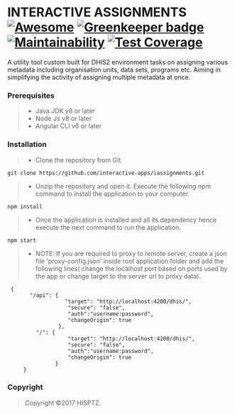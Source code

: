 
# INTERACTIVE ASSIGNMENTS[![Awesome](https://cdn.rawgit.com/sindresorhus/awesome/d7305f38d29fed78fa85652e3a63e154dd8e8829/media/badge.svg)](https://github.com/sindresorhus/awesome) [![Greenkeeper badge](https://badges.greenkeeper.io/interactive-apps/iassignments.svg)](https://greenkeeper.io/)  [![Maintainability](https://api.codeclimate.com/v1/badges/a99a88d28ad37a79dbf6/maintainability)](https://codeclimate.com/github/interactive-apps/iassignments/maintainability)  [![Test Coverage](https://api.codeclimate.com/v1/badges/a99a88d28ad37a79dbf6/test_coverage)](https://codeclimate.com/github/interactive-apps/iassignments/test_coverage)

A utility tool custom built for DHIS2 environment tasks on assigning various metadata including organisation units, data sets, programs etc. Aiming in simplifying the activity of assigning multiple metadata at once.   

### Prerequisites
>- Java JDK v8 or later 
>- Node Js v8 or later
>- Angular CLI v6 or later

### Installation

> * Clone the repository from Git
```angularjs
git clone https://github.com/interactive-apps/iassignments.git
```
> * Unzip the repository and open it. Execute the following npm command to install the application to your computer.
```angularjs
npm install
```
> * Once the application is installed and all its dependency hence execute the next command to run the application. 
```angularjs
npm start
```
> * NOTE: If you are required to proxy to remote server, create a json file 'proxy-config.json' inside root application folder and add the following lines( change the localhost port based on ports used by the app or change target to the server url to proxy data).
```angularjs
 {
       "/api": {
                  "target": "http://localhost:4200/dhis/",
                   "secure": "false",
                   "auth":"username:password",
                   "changeOrigin": true
                },
         "/": {
                   "target": "http://localhost:4200/dhis/",
                   "secure": "false",
                   "auth":"username:password",
                   "changeOrigin": true
               }
     }
```

### Copyright

>Copyright ©2017 HISPTZ.
